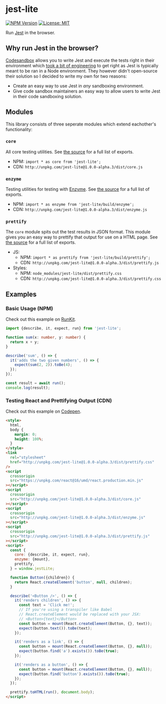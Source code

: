 # jest-lite

[![NPM Version](https://badge.fury.io/js/jest-lite.svg)](https://yarnpkg.com/en/package/jest-lite)
[![License: MIT](https://img.shields.io/badge/License-MIT-yellow.svg)](https://opensource.org/licenses/MIT)

Run [Jest](https://jestjs.io/) in the browser.

## Why run Jest in the browser?

[Codesandbox](https://codesandbox.io) allows you to write Jest and execute the tests right in their environment which [took a bit of engineering](https://github.com/codesandbox/codesandbox-client/issues/364) to get right as Jest is typically meant to be ran in a Node environment. They however didn't open-source their solution so I decided to write my own for two reasons:

- Create an easy way to use Jest in _any_ sandboxing environment.
- Give code sandbox maintainers an easy way to allow users to write Jest in their code sandboxing solution.

## Modules

This library consists of three seperate modules which extend eachother's functionality:

### `core`
All core testing utilities. See [the source](https://github.com/kvendrik/jest-lite/blob/master/src/core.ts) for a full list of exports.

- NPM: `import * as core from 'jest-lite';`
- CDN: `http://unpkg.com/jest-lite@1.0.0-alpha.3/dist/core.js`

### `enzyme`
Testing utilities for testing with [Enzyme](https://github.com/airbnb/enzyme). See [the source](https://github.com/kvendrik/jest-lite/blob/master/src/enzyme.ts) for a full list of exports.

- NPM: `import * as enzyme from 'jest-lite/build/enzyme';`
- CDN: `http://unpkg.com/jest-lite@1.0.0-alpha.3/dist/enzyme.js`

### `prettify`
The `core` module spits out the test results in JSON format. This module gives you an easy way to prettify that output for use on a HTML page. See [the source](https://github.com/kvendrik/jest-lite/blob/master/src/prettify.ts) for a full list of exports.

- JS:
  - NPM: `import * as prettify from 'jest-lite/build/prettify';`
  - CDN: `http://unpkg.com/jest-lite@1.0.0-alpha.3/dist/prettify.js`
- Styles: 
  - NPM: `node_modules/jest-lite/dist/prettify.css`
  - CDN: `http://unpkg.com/jest-lite@1.0.0-alpha.3/dist/prettify.css`

## Examples

### Basic Usage (NPM)

Check out this example on [RunKit](https://runkit.com/embed/6u361dpz17bh).

```ts
import {describe, it, expect, run} from 'jest-lite';

function sum(x: number, y: number) {
  return x + y;
}

describe('sum', () => {
  it('adds the two given numbers', () => {
    expect(sum(2, 2)).toBe(4);
  });
});

const result = await run();
console.log(result);
```

### Testing React and Prettifying Output (CDN)

Check out this example on [Codepen](https://codepen.io/kvendrik/pen/ormPMM?editors=1000).

```html
<style>
  html,
  body {
    margin: 0;
    height: 100%;
  }
</style>
<link
  rel="stylesheet"
  href="http://unpkg.com/jest-lite@1.0.0-alpha.3/dist/prettify.css"
/>
<script
  crossorigin
  src="https://unpkg.com/react@16/umd/react.production.min.js"
></script>
<script
  crossorigin
  src="http://unpkg.com/jest-lite@1.0.0-alpha.3/dist/core.js"
></script>
<script
  crossorigin
  src="http://unpkg.com/jest-lite@1.0.0-alpha.3/dist/enzyme.js"
></script>
<script
  crossorigin
  src="http://unpkg.com/jest-lite@1.0.0-alpha.3/dist/prettify.js"
></script>
<script>
  const {
    core: {describe, it, expect, run},
    enzyme: {mount},
    prettify,
  } = window.jestLite;

  function Button({children}) {
    return React.createElement('button', null, children);
  }

  describe('<Button />', () => {
    it('renders children', () => {
      const text = 'Click me!';
      // If you're using a transpiler like Babel
      // React.createElement would be replaced with your JSX:
      // <Button>{text}</Button>
      const button = mount(React.createElement(Button, {}, text));
      expect(button.text()).toBe(text);
    });

    it('renders as a link', () => {
      const button = mount(React.createElement(Button, {}, null));
      expect(button.find('a').exists()).toBe(true);
    });

    it('renders as a button', () => {
      const button = mount(React.createElement(Button, {}, null));
      expect(button.find('button').exists()).toBe(true);
    });
  });

  prettify.toHTML(run(), document.body);
</script>
```
